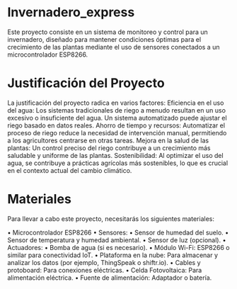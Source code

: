 # Invernadero_express
Este proyecto consiste en un sistema de monitoreo y control para un invernadero, diseñado para mantener condiciones óptimas para el crecimiento de las plantas mediante el uso de sensores conectados a un microcontrolador ESP8266.

# Justificación del Proyecto 
La justificación del proyecto radica en varios factores: 
Eficiencia en el uso del agua: Los sistemas tradicionales de riego a menudo resultan en un uso excesivo o insuficiente del agua. Un sistema automatizado puede ajustar el riego basado en datos reales. 
Ahorro de tiempo y recursos: Automatizar el proceso de riego reduce la necesidad de intervención manual, permitiendo a los agricultores centrarse en otras tareas. 
Mejora en la salud de las plantas: Un control preciso del riego contribuye a un crecimiento más saludable y uniforme de las plantas. 
Sostenibilidad: Al optimizar el uso del agua, se contribuye a prácticas agrícolas más sostenibles, lo que es crucial en el contexto actual del cambio climático.

# Materiales
Para llevar a cabo este proyecto, necesitarás los siguientes materiales: 

• Microcontrolador ESP8266 
• Sensores: 
• Sensor de humedad del suelo. 
• Sensor de temperatura y humedad ambiental. 
• Sensor de luz (opcional). 
• Actuadores: 
• Bomba de agua (si es necesario). 
• Módulo Wi-Fi: ESP8266 o similar para conectividad IoT. 
• Plataforma en la nube: Para almacenar y analizar los datos (por ejemplo, ThingSpeak o shiftr.io). 
• Cables y protoboard: Para conexiones eléctricas.
• Celda Fotovoltaica: Para alimentación eléctrica.
• Fuente de alimentación: Adaptador o batería. 
